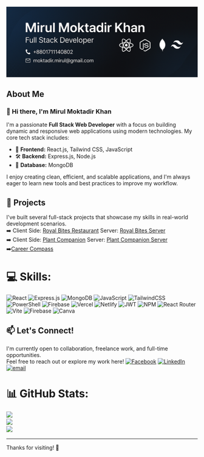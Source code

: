 ![Header](./banner-img2.png)
## About Me
### 👋 Hi there, I'm Mirul Moktadir Khan

I'm a passionate **Full Stack Web Developer** with a focus on building dynamic and responsive web applications using modern technologies. My core tech stack includes:

- 🧠 **Frontend:** React.js, Tailwind CSS, JavaScript  
- 🛠️ **Backend:** Express.js, Node.js  
- 💾 **Database:** MongoDB

I enjoy creating clean, efficient, and scalable applications, and I'm always eager to learn new tools and best practices to improve my workflow.

## 🔧 Projects
I've built several full-stack projects that showcase my skills in real-world development scenarios.  
➡️ Client Side: [Royal Bites Restaurant](https://github.com/moktadir-mirul/royal-bites-client) Server: [Royal Bites Server](https://github.com/moktadir-mirul/royal-bites-restaurant-server)<br>
➡️ Client Side: [Plant Companion](https://github.com/moktadir-mirul/plant-companion-client) Server: [Plant Companion Server](https://github.com/moktadir-mirul/plant-companion-server)<br>
➡️[Career Compass](https://github.com/moktadir-mirul/career-compass)


# 💻 Skills:
![React](https://img.shields.io/badge/react-%2320232a.svg?style=for-the-badge&logo=react&logoColor=%2361DAFB) ![Express.js](https://img.shields.io/badge/express.js-%23404d59.svg?style=for-the-badge&logo=express&logoColor=%2361DAFB) ![MongoDB](https://img.shields.io/badge/MongoDB-%234ea94b.svg?style=for-the-badge&logo=mongodb&logoColor=white) ![JavaScript](https://img.shields.io/badge/javascript-%23323330.svg?style=for-the-badge&logo=javascript&logoColor=%23F7DF1E) ![TailwindCSS](https://img.shields.io/badge/tailwindcss-%2338B2AC.svg?style=for-the-badge&logo=tailwind-css&logoColor=white) ![PowerShell](https://img.shields.io/badge/PowerShell-%235391FE.svg?style=for-the-badge&logo=powershell&logoColor=white) ![Firebase](https://img.shields.io/badge/firebase-%23039BE5.svg?style=for-the-badge&logo=firebase) ![Vercel](https://img.shields.io/badge/vercel-%23000000.svg?style=for-the-badge&logo=vercel&logoColor=white) ![Netlify](https://img.shields.io/badge/netlify-%23000000.svg?style=for-the-badge&logo=netlify&logoColor=#00C7B7) ![JWT](https://img.shields.io/badge/JWT-black?style=for-the-badge&logo=JSON%20web%20tokens) ![NPM](https://img.shields.io/badge/NPM-%23CB3837.svg?style=for-the-badge&logo=npm&logoColor=white) ![React Router](https://img.shields.io/badge/React_Router-CA4245?style=for-the-badge&logo=react-router&logoColor=white) ![Vite](https://img.shields.io/badge/vite-%23646CFF.svg?style=for-the-badge&logo=vite&logoColor=white) ![Firebase](https://img.shields.io/badge/firebase-a08021?style=for-the-badge&logo=firebase&logoColor=ffcd34) ![Canva](https://img.shields.io/badge/Canva-%2300C4CC.svg?style=for-the-badge&logo=Canva&logoColor=white)

## 📫 Let's Connect!
I'm currently open to collaboration, freelance work, and full-time opportunities.  
Feel free to reach out or explore my work here!
[![Facebook](https://img.shields.io/badge/Facebook-%231877F2.svg?logo=Facebook&logoColor=white)](https://facebook.com/https://www.facebook.com/mirulkhan) [![LinkedIn](https://img.shields.io/badge/LinkedIn-%230077B5.svg?logo=linkedin&logoColor=white)](https://linkedin.com/in/https://www.linkedin.com/in/mirulmoktadirkhan/) [![email](https://img.shields.io/badge/Email-D14836?logo=gmail&logoColor=white)](mailto:moktadir.mirul@gmail.com)

# 📊 GitHub Stats:
![](https://github-readme-stats.vercel.app/api?username=moktadir-mirul&theme=dark&hide_border=false&include_all_commits=false&count_private=true)<br/>
![](https://nirzak-streak-stats.vercel.app/?user=moktadir-mirul&theme=dark&hide_border=false)<br/>
![](https://github-readme-stats.vercel.app/api/top-langs/?username=moktadir-mirul&theme=dark&hide_border=false&include_all_commits=false&count_private=true&layout=compact)

---

Thanks for visiting! 🌟

